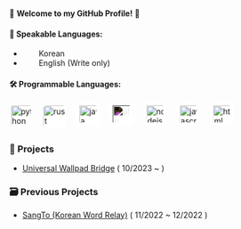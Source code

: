 <br>

👋 **Welcome to my GitHub Profile!** 📜

#### 📢 Speakable Languages:

- <img src="https://upload.wikimedia.org/wikipedia/commons/0/09/Flag_of_South_Korea.svg" style="position: relative; bottom: -1px; height: 1em; width: 1.6em; object-fit: cover; margin-right: 0.2em"/> Korean
- <img src="https://upload.wikimedia.org/wikipedia/commons/a/a9/Flag_of_the_United_States_%28DoS_ECA_Color_Standard%29.svg" style="position: relative; bottom: -1px; height: 1em; width: 1.6em; object-fit: cover; margin-right: 0.2em"/> English (Write only)

#### 🛠️ Programmable Languages:

<div>
<img alt="python" src="https://upload.wikimedia.org/wikipedia/commons/1/1f/Python_logo_01.svg" style="dispaly: inline; width: 3em; height: 3em; box-sizing: border-box; padding: 0.2em; border-radius: 0.4rem; background-color: white"/>
⠀
<img alt="rust"  src="https://www.rust-lang.org/static/images/rust-logo-blk.svg" style="dispaly: inline; width: 3em; height: 3em; box-sizing: border-box; border-radius: 0.4rem; background-color: white; border: 1px solid white"/>
⠀
<img alt="java" src="https://github.com/blkis0/blkis0/assets/31122855/e0d83856-03f8-4596-a078-add4be5c4843" style="dispaly: inline; width: 3em; height: 3em; box-sizing: border-box; padding: 0.4em; border-radius: 0.4em; background-color: white"/>
⠀

<img alt="php" src="https://www.php.net/images/logos/php-logo-white.svg" style="dispaly: inline; width: 3em; height: 3em; box-sizing: border-box; padding: 0.4em; border-radius: 0.4rem; filter: invert(100%); background-color: black"/>
⠀
<img alt="nodejs" src="https://nodejs.org/favicon.ico" style="dispaly: inline; width: 3em; height: 3em; box-sizing: border-box; padding: 0.4em; border-radius: 0.4rem; background-color: white"/>
⠀
<img alt="javascript" src="https://upload.wikimedia.org/wikipedia/commons/9/99/Unofficial_JavaScript_logo_2.svg" style="dispaly: inline; width: 3em; height: 3em; box-sizing: border-box; padding: 0.4em; border-radius: 0.4rem; background-color: white"/>
⠀
<img alt="html" src="https://upload.wikimedia.org/wikipedia/commons/3/38/HTML5_Badge.svg" style="dispaly: inline; width: 3em; height: 3em; box-sizing: border-box; padding: 0.4em; border-radius: 0.4rem; background-color: white"/>
</div>

### 📄 Projects

- [Universal Wallpad Bridge](https://github.com/blkis0/universal-wallpad-bridge) ( 10/2023 ~ )

### 🗃️ Previous Projects

- [SangTo (Korean Word Relay)](https://github.com/toycartoon/SangToProject) ( 11/2022 ~ 12/2022 )

<br>
